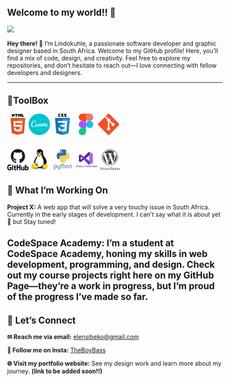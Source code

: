 ## Welcome to my world!! 👋

<img src="https://github.com/TheBoyBass/TheBoyBass/blob/main/Media/WhatsApp%20Video%202024-08-02%20at%2004.11.17_7d3b3a5c.gif" width="auto" height="auto">

**Hey there! 👋**
I’m Lindokuhle, a passionate software developer and graphic designer based in South Africa. Welcome to my GitHub profile! Here, you’ll find a mix of code, design, and creativity. Feel free to explore my repositories, and don’t hesitate to reach out—I love connecting with fellow developers and designers.

---
## 🧰ToolBox

<img src="https://raw.githubusercontent.com/devicons/devicon/6910f0503efdd315c8f9b858234310c06e04d9c0/icons/html5/html5-original-wordmark.svg" alt="Html5 original wordmark" width="50" height="50"/><img src="https://raw.githubusercontent.com/devicons/devicon/6910f0503efdd315c8f9b858234310c06e04d9c0/icons/canva/canva-original.svg" alt="Canva Logo" width="50" height="50"/>
<img src="https://raw.githubusercontent.com/devicons/devicon/6910f0503efdd315c8f9b858234310c06e04d9c0/icons/css3/css3-original-wordmark.svg" alt="CSS3 original wordmark" width="50" height="50"/>
<img src="https://raw.githubusercontent.com/devicons/devicon/6910f0503efdd315c8f9b858234310c06e04d9c0/icons/figma/figma-original.svg" alt="Figma original logo" width="50" height="50"/>
<img src="https://raw.githubusercontent.com/devicons/devicon/6910f0503efdd315c8f9b858234310c06e04d9c0/icons/git/git-plain.svg" alt="git orange logo" width="50" height="50"/>

<img src="https://raw.githubusercontent.com/devicons/devicon/6910f0503efdd315c8f9b858234310c06e04d9c0/icons/github/github-original-wordmark.svg" alt="github original wordmark" width="50" height="50"/><img src="https://raw.githubusercontent.com/devicons/devicon/6910f0503efdd315c8f9b858234310c06e04d9c0/icons/linux/linux-original.svg" alt="linux original logo" width="50" height="50"/>
<img src="https://raw.githubusercontent.com/devicons/devicon/6910f0503efdd315c8f9b858234310c06e04d9c0/icons/python/python-original-wordmark.svg" alt="python original wordmark" width="50" height="50"/>
<img src="https://raw.githubusercontent.com/devicons/devicon/6910f0503efdd315c8f9b858234310c06e04d9c0/icons/visualstudio/visualstudio-original-wordmark.svg" alt="visual studio code logo" width="50" height="50"/> <img src="https://raw.githubusercontent.com/devicons/devicon/6910f0503efdd315c8f9b858234310c06e04d9c0/icons/wordpress/wordpress-original.svg" alt="Wordpress Logo" width="50" height="50"/> 
---

## 🔭 What I’m Working On

**Project X:** A web app that will solve a very touchy issue in South Africa. Currently in the early stages of development. I can't say what it is about yet🤫 but Stay tuned!

**CodeSpace Academy**: I’m a student at CodeSpace Academy, honing my skills in web development, programming, and design. Check out my course projects right here on my GitHub Page—they’re a work in progress, but I’m proud of the progress I’ve made so far.
---

## 🚀 Let’s Connect
**✉ Reach me via email:** elensibeko@gmail.com

**💬 Follow me on Insta:** <a href="https://www.instagram.com/theboybass/">TheBoyBass</a>

**🌐 Visit my portfolio website:** See my design work and learn more about my journey. **(link to be added soon!!)**

<!--
**TheBoyBass/TheBoyBass** is a ✨ _special_ ✨ repository because its `README.md` (this file) appears on your GitHub profile.

Here are some ideas to get you started:

- 🔭 I’m currently working on ...
- 🌱 I’m currently learning ...
- 👯 I’m looking to collaborate on ...
- 🤔 I’m looking for help with ...
- 💬 Ask me about ...
- 📫 How to reach me: ...
- 😄 Pronouns: ...
- ⚡ Fun fact: ...
-->
